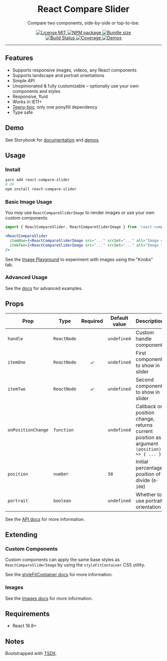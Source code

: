 <div align="center">
    <h1>React Compare Slider</h1>
    <p>Compare two components, side-by-side or top-to-toe.</p>

<a href="https://github.com/nerdyman/react-compare-slider/blob/master/LICENSE">
    <img src="https://img.shields.io/npm/l/react-compare-slider.svg" alt="License MIT" />
</a>
<a href="https://npmjs.com/package/react-compare-slider">
    <img src="https://img.shields.io/npm/v/react-compare-slider.svg" alt="NPM package" />
</a>
<a href="https://bundlephobia.com/result?p=react-compare-slider">
    <img src="https://img.shields.io/bundlephobia/minzip/react-compare-slider.svg" alt="Bundle size" />
</a>
<br/>
<a href="https://github.com/nerdyman/react-compare-slider/actions?query=workflow%3Abuild">
    <img src="https://img.shields.io/github/workflow/status/nerdyman/react-compare-slider/build" alt="Build Status" />
</a>
<a href="https://codeclimate.com/github/nerdyman/react-compare-slider">
    <img src="https://img.shields.io/codeclimate/coverage/nerdyman/react-compare-slider" alt="Coverage" />
</a>
<a href="https://react-compare-slider.netlify.com/">
    <img src="https://img.shields.io/badge/demos-🚀-blue.svg" alt="Demos" />
</a>
</div>

---

## Features

- Supports responsive images, videos, any React components
- Supports landscape and portrait orientations
- Simple API
- Unopinionated & fully customizable &ndash; optionally use your own components and styles
- Responsive, fluid
- Works in IE11+
- [Teeny-tiny](https://bundlephobia.com/result?p=react-compare-slider), only one ponyfill dependency
- Type safe

## Demo

See Storybook for [documentation](https://react-compare-slider.netlify.com/?path=/docs/docs-intro--page) and [demos](https://react-compare-slider.netlify.com/?path=/docs/demos-images--default).

## Usage

### Install

```sh
yarn add react-compare-slider
# OR
npm install react-compare-slider
```

### Basic Image Usage

You *may* use `ReactCompareSliderImage` to render images or use your own custom
components.

```jsx
import { ReactCompareSlider, ReactCompareSliderImage } from 'react-compare-slider';

<ReactCompareSlider
  itemOne={<ReactCompareSliderImage src="..." srcSet="..." alt="Image one" />}
  itemTwo={<ReactCompareSliderImage src="..." srcSet="..." alt="Image two" />}
/>
```

See the [Image Playground](https://react-compare-slider.netlify.com/?path=/docs/demos-images--playground)
to experiment with images using the "Knobs" tab.

### Advanced Usage

See the [docs](https://react-compare-slider.netlify.com/?path=/docs/docs-intro--page) for advanced examples.

## Props

| Prop | Type | Required | Default value | Description |
|------|------|:--------:|---------------|-------------|
| `handle`    | `ReactNode` |   | `undefined` | Custom handle component |
| `itemOne`   | `ReactNode` | ✓ | `undefined` | First component to show in slider |
| `itemTwo`   | `ReactNode` | ✓ | `undefined` | Second component to show in slider |
| `onPositionChange`  | `function`  |   | `undefined` | Callback on position change, returns current position as argument `(position) => { ... }` |
| `position`  | `number`    |   | `50` | Initial percentage position of divide (`0-100`) |
| `portrait`  | `boolean`   |   | `undefined` | Whether to use portrait orientation |

See the [API docs](https://react-compare-slider.netlify.com/?path=/docs/docs-api--page) for more information.

## Extending

### Custom Components

Custom components can apply the same base styles as `ReactCompareSliderImage` 
by using the `styleFitContainer` CSS utility. 

See the [styleFitContainer docs](https://react-compare-slider.netlify.com/?path=/docs/docs-api--page#stylefitcontainer)
for more information.

### Images

See the [Images docs](https://react-compare-slider.netlify.com/?path=/docs/docs-images--page) for more information.

## Requirements

- React 16.8+

## Notes

Bootstrapped with [TSDX](<https://github.com/palmerhq/tsdx>).
